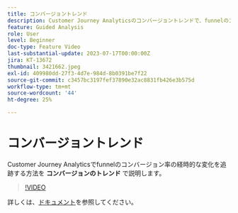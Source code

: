```yaml
---
title: コンバージョントレンド
description: Customer Journey Analyticsのコンバージョントレンドで、funnelのコンバージョン率の経時的な変化を追跡する方法を説明します。
feature: Guided Analysis
role: User
level: Beginner
doc-type: Feature Video
last-substantial-update: 2023-07-17T00:00:00Z
jira: KT-13672
thumbnail: 3421662.jpeg
exl-id: 409980dd-27f3-4d7e-984d-8b0391be7f22
source-git-commit: c3457bc3197fef37890e32ac8831fb426e3b575d
workflow-type: tm+mt
source-wordcount: '44'
ht-degree: 25%

---
```


# コンバージョントレンド

Customer Journey Analyticsでfunnelのコンバージョン率の経時的な変化を追跡する方法を **コンバージョンのトレンド** で説明します。

>[!VIDEO](https://video.tv.adobe.com/v/3423489/?learn=on&captions=jpn)

詳しくは、[ドキュメント](https://experienceleague.adobe.com/docs/analytics-platform/using/guided-analysis/funnel/conversion-trends.html?lang=ja)を参照してください。
